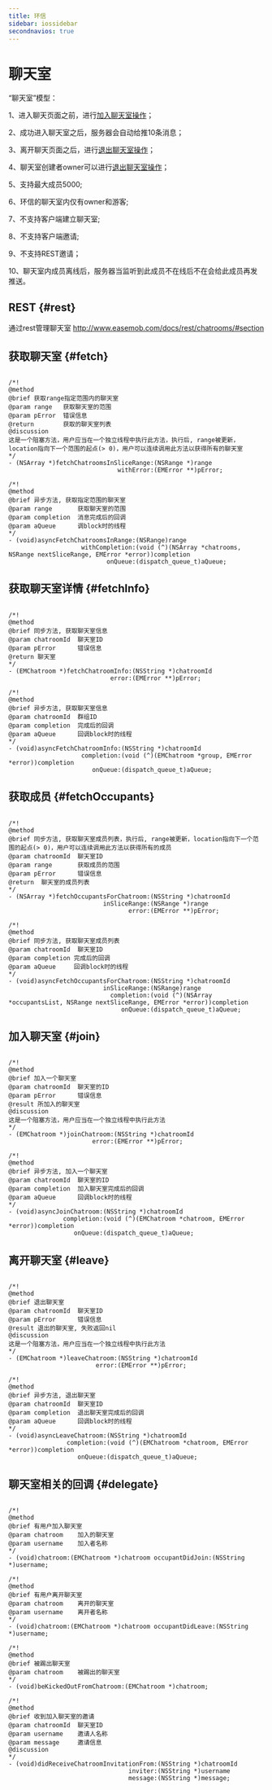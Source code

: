 ```yaml
---
title: 环信
sidebar: iossidebar
secondnavios: true
---
```


# 聊天室 

“聊天室”模型：

1、进入聊天页面之前，进行[加入聊天室操作](http://www.easemob.com/docs/ios/IOSSDKChatRoom/#join)；

2、成功进入聊天室之后，服务器会自动给推10条消息；

3、离开聊天页面之后，进行[退出聊天室操作](http://www.easemob.com/docs/ios/IOSSDKChatRoom/#leave)；

4、聊天室创建者owner可以进行[退出聊天室操作](http://www.easemob.com/docs/ios/IOSSDKChatRoom/#leave)；

5、支持最大成员5000;

6、环信的聊天室内仅有owner和游客;

7、不支持客户端建立聊天室;

8、不支持客户端邀请;

9、不支持REST邀请；

10、聊天室内成员离线后，服务器当监听到此成员不在线后不在会给此成员再发推送。

## REST {#rest}

通过rest管理聊天室 <http://www.easemob.com/docs/rest/chatrooms/#section>

## 获取聊天室 {#fetch}

<pre class="hll"><code class="language-java">
/*!
@method
@brief 获取range指定范围内的聊天室
@param range   获取聊天室的范围
@param pError  错误信息
@return        获取的聊天室列表
@discussion
这是一个阻塞方法，用户应当在一个独立线程中执行此方法，执行后, range被更新，location指向下一个范围的起点(> 0)，用户可以连续调用此方法以获得所有的聊天室
*/
- (NSArray *)fetchChatroomsInSliceRange:(NSRange *)range 
                              withError:(EMError **)pError;

/*!
@method
@brief 异步方法, 获取指定范围的聊天室
@param range       获取聊天室的范围
@param completion  消息完成后的回调
@param aQueue      调block时的线程
*/
- (void)asyncFetchChatroomsInRange:(NSRange)range 
                    withCompletion:(void (^)(NSArray *chatrooms, NSRange nextSliceRange, EMError *error))completion
                           onQueue:(dispatch_queue_t)aQueue;
</code></pre>

## 获取聊天室详情  {#fetchInfo}

<pre class="hll"><code class="language-java">
/*!
@method
@brief 同步方法, 获取聊天室信息
@param chatroomId  聊天室ID
@param pError      错误信息
@return 聊天室
*/
- (EMChatroom *)fetchChatroomInfo:(NSString *)chatroomId 
                            error:(EMError **)pError;

/*!
@method
@brief 异步方法, 获取聊天室信息
@param chatroomId  群组ID
@param completion  完成后的回调
@param aQueue      回调block时的线程
*/
- (void)asyncFetchChatroomInfo:(NSString *)chatroomId
                    completion:(void (^)(EMChatroom *group, EMError *error))completion
                       onQueue:(dispatch_queue_t)aQueue;
</code></pre>

## 获取成员 {#fetchOccupants}

<pre class="hll"><code class="language-java">
/*!
@method
@brief 同步方法, 获取聊天室成员列表，执行后, range被更新，location指向下一个范围的起点(> 0)，用户可以连续调用此方法以获得所有的成员
@param chatroomId  聊天室ID
@param range       获取成员的范围
@param pError      错误信息
@return  聊天室的成员列表
*/
- (NSArray *)fetchOccupantsForChatroom:(NSString *)chatroomId 
                          inSliceRange:(NSRange *)range 
                                 error:(EMError **)pError;

/*!
@method
@brief 同步方法, 获取聊天室成员列表
@param chatroomId  聊天室ID
@param completion 完成后的回调
@param aQueue     回调block时的线程
*/
- (void)asyncFetchOccupantsForChatroom:(NSString *)chatroomId
                          inSliceRange:(NSRange)range
                            completion:(void (^)(NSArray *occupantsList, NSRange nextSliceRange, EMError *error))completion
                               onQueue:(dispatch_queue_t)aQueue;
</code></pre>

## 加入聊天室 {#join}

<pre class="hll"><code class="language-java">
/*!
@method
@brief 加入一个聊天室
@param chatroomId  聊天室的ID
@param pError      错误信息
@result 所加入的聊天室
@discussion
这是一个阻塞方法，用户应当在一个独立线程中执行此方法
*/
- (EMChatroom *)joinChatroom:(NSString *)chatroomId
                       error:(EMError **)pError;

/*!
@method
@brief 异步方法, 加入一个聊天室
@param chatroomId  聊天室的ID
@param completion  加入聊天室完成后的回调
@param aQueue      回调block时的线程
*/
- (void)asyncJoinChatroom:(NSString *)chatroomId
               completion:(void (^)(EMChatroom *chatroom, EMError *error))completion
                  onQueue:(dispatch_queue_t)aQueue;
</code></pre>

## 离开聊天室 {#leave}

<pre class="hll"><code class="language-java">
/*!
@method
@brief 退出聊天室
@param chatroomId  聊天室ID
@param pError      错误信息
@result 退出的聊天室, 失败返回nil
@discussion
这是一个阻塞方法，用户应当在一个独立线程中执行此方法
*/
- (EMChatroom *)leaveChatroom:(NSString *)chatroomId
                        error:(EMError **)pError;

/*!
@method
@brief 异步方法, 退出聊天室
@param chatroomId  聊天室ID
@param completion  退出聊天室完成后的回调
@param aQueue      回调block时的线程
*/
- (void)asyncLeaveChatroom:(NSString *)chatroomId
                completion:(void (^)(EMChatroom *chatroom, EMError *error))completion
                   onQueue:(dispatch_queue_t)aQueue;
</code></pre>

## 聊天室相关的回调 {#delegate}

<pre class="hll"><code class="language-java">
/*!
@method
@brief 有用户加入聊天室
@param chatroom    加入的聊天室
@param username    加入者名称
*/
- (void)chatroom:(EMChatroom *)chatroom occupantDidJoin:(NSString *)username;

/*!
@method
@brief 有用户离开聊天室
@param chatroom    离开的聊天室
@param username    离开者名称
*/
- (void)chatroom:(EMChatroom *)chatroom occupantDidLeave:(NSString *)username;

/*!
@method
@brief 被踢出聊天室
@param chatroom    被踢出的聊天室
*/
- (void)beKickedOutFromChatroom:(EMChatroom *)chatroom;

/*!
@method
@brief 收到加入聊天室的邀请
@param chatroomId  聊天室ID
@param username    邀请人名称
@param message     邀请信息
@discussion
*/
- (void)didReceiveChatroomInvitationFrom:(NSString *)chatroomId
                                 inviter:(NSString *)username
                                 message:(NSString *)message;
</code></pre>